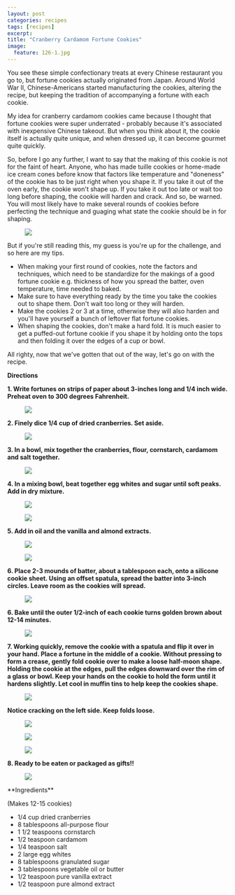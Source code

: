 ```yaml
---
layout: post
categories: recipes
tags: [recipes]
excerpt: 
title: "Cranberry Cardamom Fortune Cookies"
image:
  feature: 126-1.jpg
---
```


You see these simple confectionary treats at every Chinese restaurant you go to, but fortune cookies actually originated from Japan.  Around World War II, Chinese-Americans started manufacturing the cookies, altering the recipe, but keeping the tradition of accompanying a fortune with each cookie.


My idea for cranberry cardamom cookies came because I thought that fortune cookies were super underrated - probably because it's associated with inexpensive Chinese takeout.  But when you think about it, the cookie itself is actually quite unique, and when dressed up, it can become gourmet quite quickly.

So, before I go any further, I want to say that the making of this cookie is not for the faint of heart.  Anyone, who has made tuille cookies or home-made ice cream cones before know that factors like temperature and "doneness" of the cookie has to be just right when you shape it. If you take it out of the oven early, the cookie won't shape up.  If you take it out too late or wait too long before shaping, the cookie will harden and crack. And so, be warned.  You will most likely have to make several rounds of cookies before perfecting the technique and guaging what state the cookie should be in for shaping.
<figure> <img src='/images/126-16.jpg'> </figure>

But if you're still reading this, my guess is you're up for the challenge, and so here are my tips.

- When making your first round of cookies, note the factors and techniques, which need to be standardize for the makings of a good fortune cookie e.g. thickness of how you spread the batter, oven temperature, time needed to baked.
- Make sure to have everything ready by the time you take the cookies out to shape them.  Don't wait too long or they will harden.
- Make the cookies 2 or 3 at a time, otherwise they will also harden and you'll have yourself a bunch of leftover flat fortune cookies.
- When shaping the cookies, don't make a hard fold.  It is much easier to get a puffed-out fortune cookie if you shape it by holding onto the tops and then folding it over the edges of a cup or bowl.

All righty, now that we've gotten that out of the way, let's go on with the recipe.

__Directions__

__1. Write fortunes on strips of paper about 3-inches long and 1/4 inch wide. Preheat oven to 300 degrees Fahrenheit.__

<figure> <img src='/images/126-3.jpg'> </figure>

__2. Finely dice 1/4 cup of dried cranberries.  Set aside.__

<figure> <img src='/images/126-2.jpg'> </figure>

__3. In a bowl, mix together the cranberries, flour, cornstarch, cardamom and salt together.__

<figure> <img src='/images/126-4.jpg'> </figure>

__4. In a mixing bowl, beat together egg whites and sugar until soft peaks.  Add in dry mixture.__

<figure> <img src='/images/126-5.jpg'> </figure>

<figure> <img src='/images/126-6.jpg'> </figure>

__5. Add in oil and the vanilla and almond extracts.__
<figure> <img src='/images/126-7.jpg'> </figure>

<figure> <img src='/images/126-8.jpg'> </figure>

__6. Place 2-3 mounds of batter, about a tablespoon each, onto a silicone cookie sheet.  Using an offset spatula, spread the batter into 3-inch circles.  Leave room as the cookies will spread.__  

<figure> <img src='/images/126-9.jpg'> </figure>

__6. Bake until the outer 1/2-inch of each cookie turns golden brown about 12-14 minutes.__

<figure> <img src='/images/126-11.jpg'> </figure>

__7. Working quickly, remove the cookie with a spatula and flip it over in your hand. Place a fortune in the middle of a cookie. Without pressing to form a crease, gently fold cookie over to make a loose half-moon shape.  Holding the cookie at the edges, pull the edges downward over the rim of a glass or bowl.  Keep your hands on the cookie to hold the form until it hardens slightly.  Let cool in muffin tins to help keep the cookies shape.__  

<figure> <img src='/images/126-12.jpg'> </figure>

__Notice cracking on the left side.  Keep folds loose.__

<figure> <img src='/images/126-13.jpg'> </figure>

<figure> <img src='/images/126-14.jpg'> </figure>

<figure> <img src='/images/126-15.jpg'> </figure>

__8. Ready to be eaten or packaged as gifts!!__

<figure> <img src='/images/126-17.jpg'> </figure>

<section class='recipe'>
**Ingredients**

(Makes 12-15 cookies)

- 1/4 cup dried cranberries
- 8 tablespoons all-purpose flour
- 1 1/2 teaspoons cornstarch
- 1/2 teaspoon cardamom
- 1/4 teaspoon salt
- 2 large egg whites
- 8 tablespoons granulated sugar
- 3 tablespoons vegetable oil or butter
- 1/2 teaspoon pure vanilla extract
- 1/2 teaspoon pure almond extract</section>